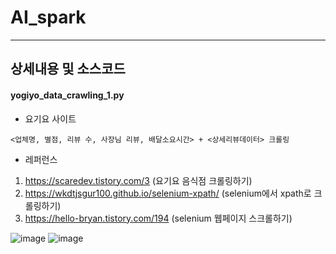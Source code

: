 # AI_spark

-----------

## 상세내용 및 소스코드
#### yogiyo_data_crawling_1.py
- 요기요 사이트 
```
<업체명, 별점, 리뷰 수, 사장님 리뷰, 배달소요시간> + <상세리뷰데이터> 크롤링
```
- 레퍼런스
1. https://scaredev.tistory.com/3 (요기요 음식점 크롤링하기)
2. https://wkdtjsgur100.github.io/selenium-xpath/ (selenium에서 xpath로 크롤링하기)
3. https://hello-bryan.tistory.com/194 (selenium 웹페이지 스크롤하기)

![image](https://user-images.githubusercontent.com/57982899/159743870-1c89ca9c-9da3-4913-86a2-640c0d52bfbe.png)
![image](https://user-images.githubusercontent.com/57982899/159744068-ac454b83-3820-4ef2-a558-eab6832da786.png) 

